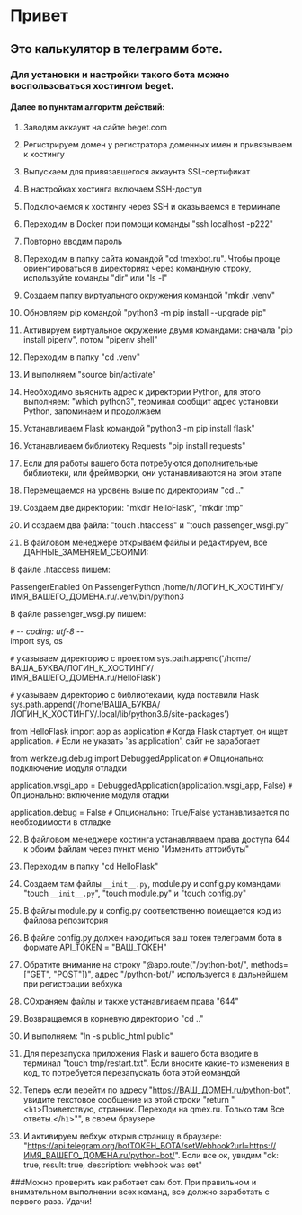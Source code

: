 # Привет

## Это калькулятор в телеграмм боте.

### Для установки и настройки такого бота можно воспользоваться хостингом beget.

#### Далее по пунктам алгоритм действий:


1. Заводим аккаунт на сайте beget.com
2. Регистрируем домен у регистратора доменных имен и привязываем к хостингу
3. Выпускаем для привязавшегося аккаунта SSL-сертификат

4. В настройках хостинга включаем SSH-доступ
5. Подключаемся к хостингу через SSH и оказываемся в терминале
6. Переходим в Docker при помощи команды "ssh localhost -p222"
7. Повторно вводим пароль
8. Переходим в папку сайта командой "cd tmexbot.ru". Чтобы проще ориентироваться в директориях через командную строку, используйте команды "dir" или "ls -l"
9. Создаем папку виртуального окружения командой "mkdir .venv"
10. Обновляем pip командой "python3 -m pip install --upgrade pip"
11. Активируем виртуальное окружение двумя командами: сначала "pip install pipenv", потом "pipenv shell"
12. Переходим в папку "cd .venv"
13. И выполняем "source bin/activate"
14. Необходимо выяснить адрес к директории Python, для этого выполняем: "which python3", терминал сообщит адрес установки Python, запоминаем и продолжаем
15. Устанавливаем Flask командой "python3 -m pip install flask"
16. Устанавливаем библиотеку Requests "pip install requests"
17. Если для работы вашего бота потребуются дополнительные библиотеки, или фреймворки, они устанавливаются на этом этапе
18. Перемещаемся на уровень выше по директориям "cd .."
19. Создаем две директории: "mkdir HelloFlask", "mkdir tmp"
20. И создаем два файла: "touch .htaccess" и "touch passenger_wsgi.py"
21. В файловом менеджере открываем файлы и редактируем, все ДАННЫЕ_ЗАМЕНЯЕМ_СВОИМИ:

В файле .htaccess пишем:

PassengerEnabled On
PassengerPython /home/h/ЛОГИН_К_ХОСТИНГУ/ИМЯ_ВАШЕГО_ДОМЕНА.ru/.venv/bin/python3

В файле passenger_wsgi.py пишем: 

`#` -*- coding: utf-8 -*-                                 
import sys, os

`#` указываем директорию с проектом 
sys.path.append('/home/ВАША_БУКВА/ЛОГИН_К_ХОСТИНГУ/ИМЯ_ВАШЕГО_ДОМЕНА.ru/HelloFlask') 

`#` указываем директорию с библиотеками, куда поставили Flask
sys.path.append('/home/ВАША_БУКВА/ЛОГИН_К_ХОСТИНГУ/.local/lib/python3.6/site-packages') 

from HelloFlask import app as application
`#` Когда Flask стартует, он ищет application. 
`#` Если не указать 'as application', сайт не заработает

from werkzeug.debug import DebuggedApplication
`#` Опционально: подключение модуля отладки 

application.wsgi_app = DebuggedApplication(application.wsgi_app, False)
`#` Опционально: включение модуля отадки

application.debug = False
`#` Опционально: True/False устанавливается по необходимости в отладке 

22. В файловом менеджере хостинга устанавляваем права доступа 644 к обоим файлам через пункт меню "Изменить аттрибуты"

23. Переходим в папку "cd HelloFlask"
24. Создаем там файлы `__init__.py`, module.py и config.py командами "touch `__init__.py`", "touch module.py" и "touch config.py"
25. В файлы module.py и config.py соответственно помещается код из файлова репозитория
26. В файле config.py должен находиться ваш токен телеграмм бота в формате API_TOKEN = "ВАШ_ТОКЕН"
27. Обратите внимание на строку "@app.route("/python-bot/", methods=["GET", "POST"])", адрес "/python-bot/" используется в дальнейшем при регистрации вебхука
28. СОхраняем файлы и также устанавливаем права "644"
29. Возвращаемся в корневую директорию "cd .."
30. И выполняем: "ln -s public_html public"
31. Для перезапуска приложения Flask и вашего бота вводите в терминал "touch tmp/restart.txt". Если вносите какие-то изменения в код, то потребуется перезапускать бота этой еомандой
32. Теперь если перейти по адресу "https://ВАШ_ДОМЕН.ru/python-bot", увидите текстовое сообщение из этой строки "return "<`h1`>Приветствую, странник. Переходи на qmex.ru. Только там Все ответы.</`h1`>"", в своем браузере
33. И активируем вебхук открыв страницу в браузере: "https://api.telegram.org/botТОКЕН_БОТА/setWebhook?url=https://ИМЯ_ВАШЕГО_ДОМЕНА.ru/python-bot/". Если все ок, увидим "ok: true, result: true, description: webhook was set"

###Можно проверить как работает сам бот. При правильном и внимательном выполнении всех команд, все должно заработать с первого раза. Удачи!